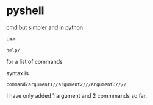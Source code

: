 # pyshell
cmd but simpler and in python



use  
```
help/
``` 
for a list of commands

syntax is 
```
command/argument1//argument2///argument3////
```
I have only added 1 argument and 2 commmands so far.
